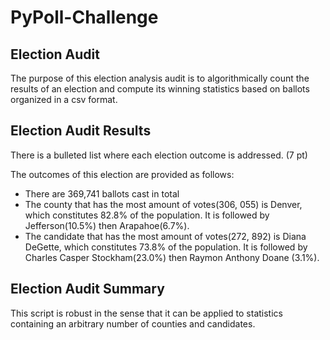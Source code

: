# PyPoll-Challenge

## Election Audit

The purpose of this election analysis audit is to algorithmically count the results of an election and compute its winning statistics based on ballots organized in a csv format.

## Election Audit Results

There is a bulleted list where each election outcome is addressed. (7 pt)

The outcomes of this election are provided as follows:
- There are 369,741 ballots cast in total
- The county that has the most amount of votes(306, 055) is Denver, which constitutes 82.8% of the population. It is followed by Jefferson(10.5%) then Arapahoe(6.7%).
- The candidate that has the most amount of votes(272, 892) is Diana DeGette, which constitutes 73.8% of the population. It is followed by Charles Casper Stockham(23.0%) then Raymon Anthony Doane (3.1%).

## Election Audit Summary

This script is robust in the sense that it can be applied to statistics containing an arbitrary number of counties and candidates. 
